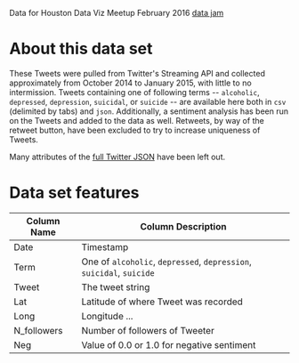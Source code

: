 Data for Houston Data Viz Meetup February 2016 [data jam](http://houstondatavis.github.io/data-jam-february-2016/)

# About this data set

These Tweets were pulled from Twitter's Streaming API and collected approximately from October 2014 to January 2015, with little to no intermission.  Tweets containing one of following terms -- `alcoholic`, `depressed`, `depression`, `suicidal`, or `suicide` -- are available here both in `csv` (delimited by tabs) and `json`.  Additionally, a sentiment analysis has been run on the Tweets and added to the data as well.  Retweets, by way of the retweet button, have been excluded to try to increase uniqueness of Tweets.

Many attributes of the [full Twitter JSON](https://dev.twitter.com/overview/api/tweets) have been left out.

# Data set features

| Column Name      | Column Description |
| ---------------- | ------------------ |
| Date             | Timestamp          |
| Term             | One of `alcoholic`, `depressed`, `depression`, `suicidal`, `suicide` |
| Tweet            | The tweet string   |
| Lat              | Latitude of where Tweet was recorded |
| Long             | Longitude ...      |
| N_followers      | Number of followers of Tweeter |
| Neg              | Value of 0.0 or 1.0 for negative sentiment |
